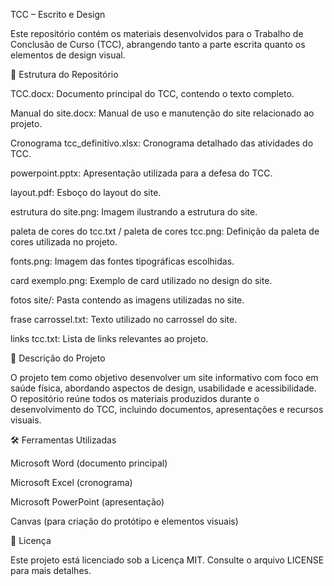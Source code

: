 TCC – Escrito e Design

Este repositório contém os materiais desenvolvidos para o Trabalho de Conclusão de Curso (TCC), abrangendo tanto a parte escrita quanto os elementos de design visual.

📁 Estrutura do Repositório

TCC.docx: Documento principal do TCC, contendo o texto completo.

Manual do site.docx: Manual de uso e manutenção do site relacionado ao projeto.

Cronograma tcc_definitivo.xlsx: Cronograma detalhado das atividades do TCC.

powerpoint.pptx: Apresentação utilizada para a defesa do TCC.

layout.pdf: Esboço do layout do site.

estrutura do site.png: Imagem ilustrando a estrutura do site.

paleta de cores do tcc.txt / paleta de cores tcc.png: Definição da paleta de cores utilizada no projeto.

fonts.png: Imagem das fontes tipográficas escolhidas.

card exemplo.png: Exemplo de card utilizado no design do site.

fotos site/: Pasta contendo as imagens utilizadas no site.

frase carrossel.txt: Texto utilizado no carrossel do site.

links tcc.txt: Lista de links relevantes ao projeto.


🧾 Descrição do Projeto

O projeto tem como objetivo desenvolver um site informativo com foco em saúde física, abordando aspectos de design, usabilidade e acessibilidade. O repositório reúne todos os materiais produzidos durante o desenvolvimento do TCC, incluindo documentos, apresentações e recursos visuais.

🛠️ Ferramentas Utilizadas

Microsoft Word (documento principal)

Microsoft Excel (cronograma)

Microsoft PowerPoint (apresentação)

Canvas (para criação do protótipo e elementos visuais)


📄 Licença

Este projeto está licenciado sob a Licença MIT.
Consulte o arquivo LICENSE para mais detalhes.
